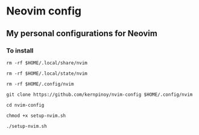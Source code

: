 # Neovim config

## My personal configurations for Neovim

### To install

```
rm -rf $HOME/.local/share/nvim

rm -rf $HOME/.local/state/nvim

rm -rf $HOME/.config/nvim

git clone https://github.com/kernpinoy/nvim-config $HOME/.config/nvim

cd nvim-config

chmod +x setup-nvim.sh

./setup-nvim.sh
```
